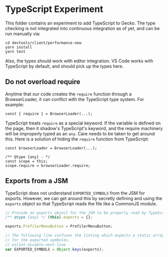 # TypeScript Experiment

This folder contains an experiment to add TypeScript to Gecko. The type checking is not integrated into continuous integration as of yet, and can be run manually via:

```
cd devtools/client/performance-new
yarn install
yarn test
```

Also, the types should work with editor integration. VS Code works with TypeScript by default, and should pick up the types here.

## Do not overload require

Anytime that our code creates the `require` function through a BrowserLoader, it can conflict with the TypeScript type system. For example:

```
const { require } = BrowserLoader(...);
```

TypeScript treats `require` as a special keyword. If the variable is defined on the page, then it shadow's TypeScript's keyword, and the require machinery will be improperly typed as an `any`. Care needs to be taken to get around this. Here is a solution of hiding the `require` function from TypeScript:

```
const browserLoader = BrowserLoader(...);

/** @type {any} - */
const scope = this;
scope.require = browserLoader.require;
```

## Exports from a JSM

TypeScript does not understand `EXPORTED_SYMBOLS` from the JSM for exports. However, we can get around this by secretly defining and using the `exports` object so that TypeScript reads the file like a CommonJS module.

```js
// Provide an exports object for the JSM to be properly read by TypeScript.
/** @type {any} */ (this).exports = {};

exports.ProfilerMenuButton = ProfilerMenuButton;

// The following line confuses the linting which expects a static array expression.
// for the exported symboles.
// eslint-disable-next-line
var EXPORTED_SYMBOLS = Object.keys(exports);
```
